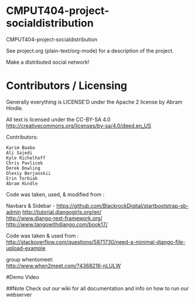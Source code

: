 CMPUT404-project-socialdistribution
===================================

CMPUT404-project-socialdistribution

See project.org (plain-text/org-mode) for a description of the project.

Make a distributed social network!

Contributors / Licensing
========================

Generally everything is LICENSE'D under the Apache 2 license by Abram Hindle.

All text is licensed under the CC-BY-SA 4.0 http://creativecommons.org/licenses/by-sa/4.0/deed.en_US

Contributors:

    Karim Baaba
    Ali Sajedi
    Kyle Richelhoff
    Chris Pavlicek
    Derek Dowling
    Olexiy Berjanskii
    Erin Torbiak
    Abram Hindle

Code was taken, used, & modified from :

Navbars & Sidebar - https://github.com/BlackrockDigital/startbootstrap-sb-admin
http://tutorial.djangogirls.org/en/  
http://www.django-rest-framework.org/
http://www.tangowithdjango.com/book17/

Code was taken & used from : http://stackoverflow.com/questions/5871730/need-a-minimal-django-file-upload-example

group whentomeet:  
http://www.when2meet.com/?4368216-nLULW

#Demo Video

##Note
Check out our wiki for all documentation and info on how to run our webserver



